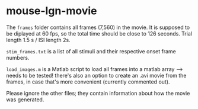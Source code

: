 # mouse-lgn-movie
The `frames` folder contains all frames (7,560) in the movie. It is supposed to be diplayed at 60 fps, so the total time should be close to 126 seconds. Trial length 1.5 s / ISI length 2s.


`stim_frames.txt` is a list of all stimuli and their respective onset frame numbers.

`load_images.m` is a Matlab script to load all frames into a matlab array --> needs to be tested! there's also an option to create an .avi movie from the frames, in case that's more convenient (currently commented out).

Please ignore the other files; they contain information about how the movie was generated.

 
